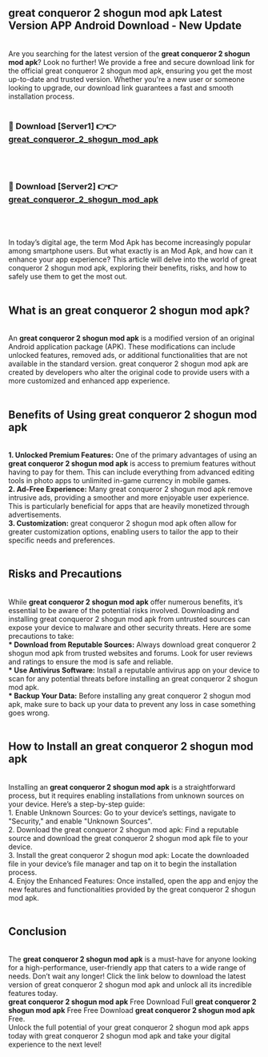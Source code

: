 ## great conqueror 2 shogun mod apk Latest Version APP Android Download - New Update
<br>
Are you searching for the latest version of the <strong>great conqueror 2 shogun mod apk</strong>? Look no further! We provide a free and secure download link for the official great conqueror 2 shogun mod apk, ensuring you get the most up-to-date and trusted version. Whether you're a new user or someone looking to upgrade, our download link guarantees a fast and smooth installation process.
<br>
<br>
<h3>🔴 Download [Server1] 👉👉 <a href="https://modyolo.store/great+conqueror+2+shogun+mod+apk">great_conqueror_2_shogun_mod_apk</a></h3><br>
<br>
<h3>🔴 Download [Server2] 👉👉 <a href="https://modyolo.store/great+conqueror+2+shogun+mod+apk">great_conqueror_2_shogun_mod_apk</a></h3><br>
<br>
<br>
In today’s digital age, the term Mod Apk has become increasingly popular among smartphone users. But what exactly is an Mod Apk, and how can it enhance your app experience? This article will delve into the world of great conqueror 2 shogun mod apk, exploring their benefits, risks, and how to safely use them to get the most out.
<br>
<br>
<h2>What is an great conqueror 2 shogun mod apk?</h2>
<br>
An <strong>great conqueror 2 shogun mod apk</strong> is a modified version of an original Android application package (APK). These modifications can include unlocked features, removed ads, or additional functionalities that are not available in the standard version. great conqueror 2 shogun mod apk are created by developers who alter the original code to provide users with a more customized and enhanced app experience.
<br>
<br>
<h2>Benefits of Using great conqueror 2 shogun mod apk</h2>
<br>
<strong> 1. Unlocked Premium Features:</strong> One of the primary advantages of using an <strong>great conqueror 2 shogun mod apk</strong> is access to premium features without having to pay for them. This can include everything from advanced editing tools in photo apps to unlimited in-game currency in mobile games.
<br>
<strong> 2. Ad-Free Experience:</strong> Many great conqueror 2 shogun mod apk remove intrusive ads, providing a smoother and more enjoyable user experience. This is particularly beneficial for apps that are heavily monetized through advertisements.
<br>
<strong> 3. Customization:</strong> great conqueror 2 shogun mod apk often allow for greater customization options, enabling users to tailor the app to their specific needs and preferences.
<br>
<br>
<h2>Risks and Precautions</h2>
<br>
While <strong>great conqueror 2 shogun mod apk</strong> offer numerous benefits, it’s essential to be aware of the potential risks involved. Downloading and installing great conqueror 2 shogun mod apk from untrusted sources can expose your device to malware and other security threats. Here are some precautions to take:
<br>
<strong> * Download from Reputable Sources:</strong> Always download great conqueror 2 shogun mod apk from trusted websites and forums. Look for user reviews and ratings to ensure the mod is safe and reliable.
<br>
<strong> * Use Antivirus Software:</strong> Install a reputable antivirus app on your device to scan for any potential threats before installing an great conqueror 2 shogun mod apk.
<br>
<strong> * Backup Your Data:</strong> Before installing any great conqueror 2 shogun mod apk, make sure to back up your data to prevent any loss in case something goes wrong.
<br>
<br>
<h2>How to Install an great conqueror 2 shogun mod apk</h2>
<br>
Installing an <strong>great conqueror 2 shogun mod apk</strong> is a straightforward process, but it requires enabling installations from unknown sources on your device. Here’s a step-by-step guide:
<br>
 1. Enable Unknown Sources: Go to your device’s settings, navigate to "Security," and enable "Unknown Sources".
<br>
 2. Download the great conqueror 2 shogun mod apk: Find a reputable source and download the great conqueror 2 shogun mod apk file to your device.
<br>
 3. Install the great conqueror 2 shogun mod apk: Locate the downloaded file in your device’s file manager and tap on it to begin the installation process.
<br>
 4. Enjoy the Enhanced Features: Once installed, open the app and enjoy the new features and functionalities provided by the great conqueror 2 shogun mod apk.
<br>
<br>
<h2><strong>Conclusion</strong></h2>
<br>
The <strong>great conqueror 2 shogun mod apk</strong> is a must-have for anyone looking for a high-performance, user-friendly app that caters to a wide range of needs. Don’t wait any longer! Click the link below to download the latest version of great conqueror 2 shogun mod apk and unlock all its incredible features today.
<br>
<strong>great conqueror 2 shogun mod apk</strong> Free Download Full <strong>great conqueror 2 shogun mod apk</strong> Free Free Download <strong>great conqueror 2 shogun mod apk</strong> Free.
<br>
Unlock the full potential of your great conqueror 2 shogun mod apk apps today with great conqueror 2 shogun mod apk and take your digital experience to the next level!
